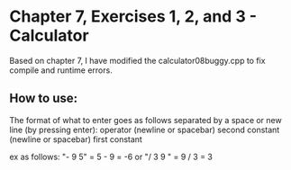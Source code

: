 # Chapter 7, Exercises 1, 2, and 3 - Calculator

Based on chapter 7, I have modified the calculator08buggy.cpp to fix compile and runtime errors.


## How to use:

The format of what to enter goes as follows separated by a space or new line (by pressing enter): operator (newline or spacebar) second constant (newline or spacebar) first constant

ex as follows:
"- 9 5" = 5 - 9 = -6
or
"/ 3 9 " = 9 / 3 = 3